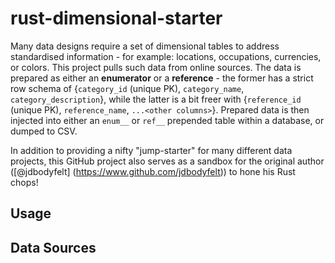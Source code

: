 # rust-dimensional-starter

Many data designs require a set of dimensional tables to address standardised information - for example: locations, occupations, currencies, or colors. This project pulls such data from online sources. The data is prepared as either an **enumerator** or a **reference** - the former has a strict row schema of {`category_id` (unique PK), `category_name`, `category_description`}, while the latter is a bit freer with {`reference_id` (unique PK), `reference_name`, `...<other columns>`}. Prepared data is then injected into either an `enum__` or `ref__` prepended table within a database, or dumped to CSV. 

In addition to providing a nifty "jump-starter" for many different data projects, this GitHub project also serves as a sandbox for the original author ([@jdbodyfelt] (https://www.github.com/jdbodyfelt)) to hone his Rust chops!

## Usage

## Data Sources
